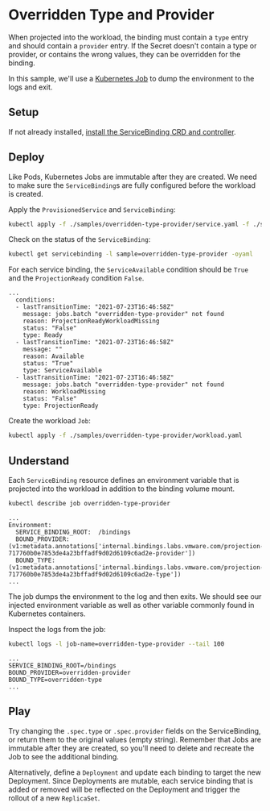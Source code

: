 # Overridden Type and Provider

When projected into the workload, the binding must contain a `type` entry and should contain a `provider` entry.
If the Secret doesn't contain a type or provider, or contains the wrong values, they can be overridden for the binding.

In this sample, we'll use a [Kubernetes Job][kubernetes-jobs] to dump the environment to the logs and exit.

## Setup

If not already installed, [install the ServiceBinding CRD and controller][install].

## Deploy

Like Pods, Kubernetes Jobs are immutable after they are created.
We need to make sure the `ServiceBinding`s are fully configured before the workload is created.

Apply the `ProvisionedService` and `ServiceBinding`:

```sh
kubectl apply -f ./samples/overridden-type-provider/service.yaml -f ./samples/overridden-type-provider/service-binding.yaml
```

Check on the status of the `ServiceBinding`:

```sh
kubectl get servicebinding -l sample=overridden-type-provider -oyaml
```

For each service binding, the `ServiceAvailable` condition should be `True` and the `ProjectionReady` condition `False`.

```
...
  conditions:
  - lastTransitionTime: "2021-07-23T16:46:58Z"
    message: jobs.batch "overridden-type-provider" not found
    reason: ProjectionReadyWorkloadMissing
    status: "False"
    type: Ready
  - lastTransitionTime: "2021-07-23T16:46:58Z"
    message: ""
    reason: Available
    status: "True"
    type: ServiceAvailable
  - lastTransitionTime: "2021-07-23T16:46:58Z"
    message: jobs.batch "overridden-type-provider" not found
    reason: WorkloadMissing
    status: "False"
    type: ProjectionReady
```

Create the workload `Job`:

```sh
kubectl apply -f ./samples/overridden-type-provider/workload.yaml
```

## Understand

Each `ServiceBinding` resource defines an environment variable that is projected into the workload in addition to the binding volume mount.

```sh
kubectl describe job overridden-type-provider
```

```
...
Environment:
  SERVICE_BINDING_ROOT:  /bindings
  BOUND_PROVIDER:         (v1:metadata.annotations['internal.bindings.labs.vmware.com/projection-717760b0e7853de4a23bffadf9d02d6109c6ad2e-provider'])
  BOUND_TYPE:             (v1:metadata.annotations['internal.bindings.labs.vmware.com/projection-717760b0e7853de4a23bffadf9d02d6109c6ad2e-type'])
...
```

The job dumps the environment to the log and then exits.
We should see our injected environment variable as well as other variable commonly found in Kubernetes containers.

Inspect the logs from the job:

```sh
kubectl logs -l job-name=overridden-type-provider --tail 100
```

```
...
SERVICE_BINDING_ROOT=/bindings
BOUND_PROVIDER=overridden-provider
BOUND_TYPE=overridden-type
...
```

## Play

Try changing the `.spec.type` or `.spec.provider` fields on the ServiceBinding, or return them to the original values (empty string).
Remember that Jobs are immutable after they are created, so you'll need to delete and recreate the Job to see the additional binding.

Alternatively, define a `Deployment` and update each binding to target the new Deployment.
Since Deployments are mutable, each service binding that is added or removed will be reflected on the Deployment and trigger the rollout of a new `ReplicaSet`.

[install]: ../../README.md#try-it-out
[kubernetes-jobs]: https://kubernetes.io/docs/concepts/workloads/controllers/job/
